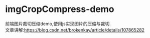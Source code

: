 # imgCropCompress-demo
前端图片裁切压缩demo,使用js实现图片的压缩与裁切.  
文章讲解:https://blog.csdn.net/brokenkay/article/details/107865282
